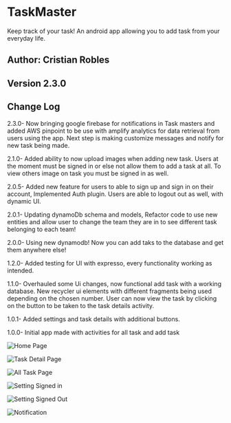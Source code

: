 # TaskMaster
Keep track of your task!
An android app allowing you to add task from your everyday life.


## Author: Cristian Robles

## Version 2.3.0

## Change Log

2.3.0- Now bringing google firebase for notifications in Task masters and added AWS pinpoint to be use with amplify analytics for data retrieval from users using the app.
Next step is making customize messages and notify for new task being made.

2.1.0- Added ability to now upload images when adding new task. Users at the moment must be signed in
 or else not allow them to add a task at all. To view others image on task you must be signed in as well.


2.0.5- Added new feature for users to able to sign up and sign in on their account, Implemented Auth plugin.
Users are able to logout out as well, with dynamic UI.

2.0.1- Updating dynamoDb schema and models, Refactor code to use new entities and allow user to change the team they are in to see different task belonging to each team!

2.0.0- Using new dynamodb! Now you can add taks to the database and get them anywhere else!

1.2.0- Added testing for UI with expresso, every functionality working as intended.

1.1.0- Overhauled some Ui changes, now functional add task with a working database. New recycler ui elements with different fragments being used depending on the chosen number. User can now view the task by clicking on the button to be taken to the task details activity.

1.0.1- Added settings and task details with additional buttons.

1.0.0- Initial app made with activities for all task and add task

![Home Page](./screenshots/screenshoot.PNG)

![Task Detail Page](./screenshots/taskdetail.PNG)

![All Task Page](./screenshots/allTask.PNG)

![Setting Signed in](./screenshots/SettingIn.PNG)

![Setting Signed Out](./screenshots/SettingOut.PNG)

![Notification](./screenshots/notifications.PNG)
